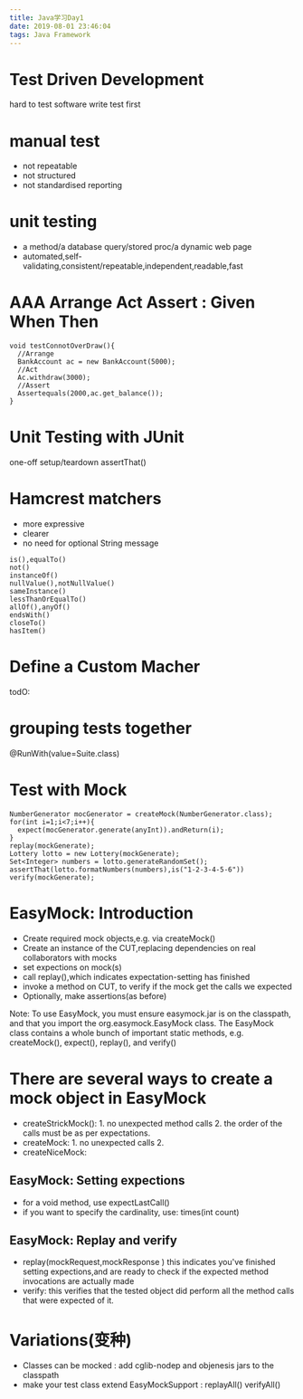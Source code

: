 ```yaml
---
title: Java学习Day1
date: 2019-08-01 23:46:04
tags: Java Framework
---
```

# Test Driven Development
hard to test software
write test first
# manual test
- not repeatable
- not structured
- not standardised reporting
# unit testing
- a method/a database query/stored proc/a dynamic web page
- automated,self-validating,consistent/repeatable,independent,readable,fast
# AAA Arrange Act Assert : Given When Then
```
void testConnotOverDraw(){
  //Arrange
  BankAccount ac = new BankAccount(5000);
  //Act
  Ac.withdraw(3000);
  //Assert
  Assertequals(2000,ac.get_balance());
}
```
# Unit Testing with JUnit
one-off setup/teardown
assertThat()
# Hamcrest matchers
- more expressive
- clearer
- no need for optional String message
```
is(),equalTo()
not()
instanceOf()
nullValue(),notNullValue()
sameInstance()
lessThanOrEqualTo()
allOf(),anyOf()
endsWith()
closeTo()
hasItem()
```
# Define a Custom Macher
todO:
# grouping tests together
@RunWith(value=Suite.class)
# Test with Mock
```
NumberGenerator mocGenerator = createMock(NumberGenerator.class);
for(int i=1;i<7;i++){
  expect(mocGenerator.generate(anyInt)).andReturn(i);
}
replay(mockGenerate);
Lottery lotto = new Lottery(mockGenerate);
Set<Integer> numbers = lotto.generateRandomSet();
assertThat(lotto.formatNumbers(numbers),is("1-2-3-4-5-6"))
verify(mockGenerate);
```
# EasyMock: Introduction
- Create required mock objects,e.g. via createMock()
- Create an instance of the CUT,replacing dependencies on real collaborators with mocks
- set expections on mock(s)
- call replay(),which indicates expectation-setting has finished
- invoke a method on CUT, to verify if the mock get the calls we expected
- Optionally, make assertions(as before)

Note:
To use EasyMock, you must ensure easymock.jar is on the classpath, and that you import the org.easymock.EasyMock class. The EasyMock class contains a whole bunch of important static methods, e.g. createMock(), expect(), replay(), and verify()

# There are several ways to create a mock object in EasyMock
- createStrickMock(): 1. no unexpected method calls 2. the order of the calls must be as per expectations.
- createMock: 1. no unexpected calls  2.
- createNiceMock:
## EasyMock: Setting expections
- for a void method, use expectLastCall()
- if you want to specify the cardinality, use: times(int count)
## EasyMock: Replay and verify
- replay(mockRequest,mockResponse ) this indicates you've finished setting expections,and are ready to check if the expected method invocations  are actually made
- verify: this verifies that the tested object did perform all the method calls that were expected of it.
# Variations(变种)
- Classes can be mocked : add cglib-nodep and objenesis jars to the classpath
- make your test class extend EasyMockSupport : replayAll() verifyAll()

